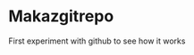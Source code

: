 # Makazgitrepo

First experiment with github to see how it works
<This is my new line of experimental code>
